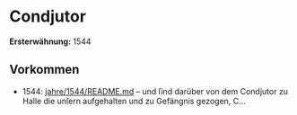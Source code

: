 # Condjutor

**Ersterwähnung:** 1544

## Vorkommen
- 1544: [jahre/1544/README.md](../jahre/1544/README.md) – und ſind darüber
von dem Condjutor zu Halle die unſern aufgehalten und
zu Gefängnis gezogen, C...
